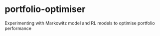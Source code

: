# portfolio-optimiser
Experimenting with Markowitz model and RL models to optimise portfolio performance 
